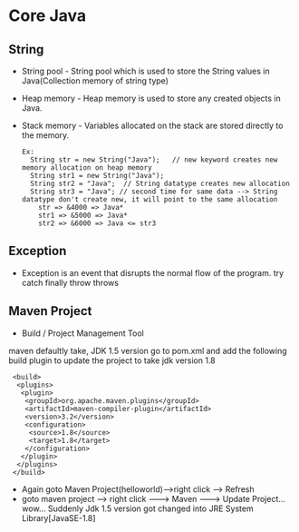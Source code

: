 # Core Java
 ## String
 * String pool - String pool which is used to store the String values in Java(Collection memory of string type)
 * Heap memory -  Heap memory is used to store any created objects in Java. 
 * Stack memory - Variables allocated on the stack are stored directly to the memory.
            
       Ex:
         String str = new String("Java");   // new keyword creates new memory allocation on heap memory
         String str1 = new String("Java");
         String str2 = "Java";  // String datatype creates new allocation
         String str3 = "Java"; // second time for same data --> String datatype don't create new, it will point to the same allocation 
           str => &4000 => Java*   
           str1 => &5000 => Java*
           str2 => &6000 => Java <= str3
 ## Exception
   * Exception is an event that disrupts the normal flow of the program.
   try
   catch
   finally
   throw
   throws

 ## Maven Project  
  * Build / Project Management Tool
  
  maven defaultly take, JDK 1.5 version go to pom.xml and add the following build plugin to update the project to take jdk version 1.8

     <build>
      <plugins>
       <plugin>
        <groupId>org.apache.maven.plugins</groupId>
        <artifactId>maven-compiler-plugin</artifactId>
        <version>3.2</version>
        <configuration>
         <source>1.8</source>
         <target>1.8</target>
        </configuration>
       </plugin>
      </plugins>
     </build>
     
  * Again goto Maven Project(helloworld)-->right click --> Refresh   
  * goto maven project --> right click ---> Maven ---> Update Project...
  wow... Suddenly Jdk 1.5 version got changed into JRE System Library[JavaSE-1.8]
